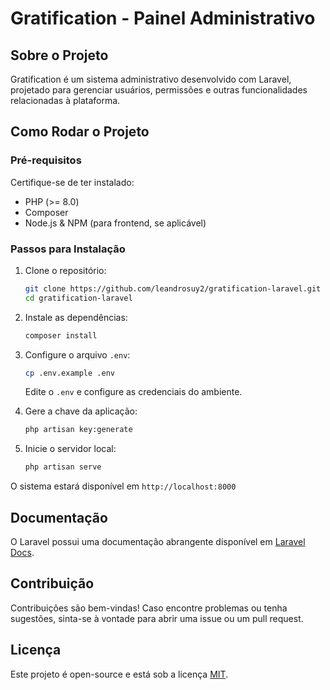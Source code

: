 # Gratification - Painel Administrativo

## Sobre o Projeto

Gratification é um sistema administrativo desenvolvido com Laravel, projetado para gerenciar usuários, permissões e outras funcionalidades relacionadas à plataforma.

## Como Rodar o Projeto

### Pré-requisitos
Certifique-se de ter instalado:
- PHP (>= 8.0)
- Composer
- Node.js & NPM (para frontend, se aplicável)

### Passos para Instalação

1. Clone o repositório:
   ```sh
   git clone https://github.com/leandrosuy2/gratification-laravel.git
   cd gratification-laravel
   ```

2. Instale as dependências:
   ```sh
   composer install
   ```

3. Configure o arquivo `.env`:
   ```sh
   cp .env.example .env
   ```
   Edite o `.env` e configure as credenciais do ambiente.

4. Gere a chave da aplicação:
   ```sh
   php artisan key:generate
   ```

5. Inicie o servidor local:
   ```sh
   php artisan serve
   ```

O sistema estará disponível em `http://localhost:8000`

## Documentação

O Laravel possui uma documentação abrangente disponível em [Laravel Docs](https://laravel.com/docs).

## Contribuição

Contribuições são bem-vindas! Caso encontre problemas ou tenha sugestões, sinta-se à vontade para abrir uma issue ou um pull request.

## Licença

Este projeto é open-source e está sob a licença [MIT](https://opensource.org/licenses/MIT).

